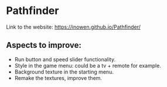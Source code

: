 # Pathfinder

Link to the website:
https://inowen.github.io/Pathfinder/


## Aspects to improve: 
- Run button and speed slider functionality.
- Style in the game menu: could be a tv + remote for example.
- Background texture in the starting menu.
- Remake the textures, improve them.